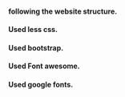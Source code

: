 #### following the website structure.
#### Used less css.
#### Used bootstrap.
#### Used Font awesome.
#### Used google fonts.